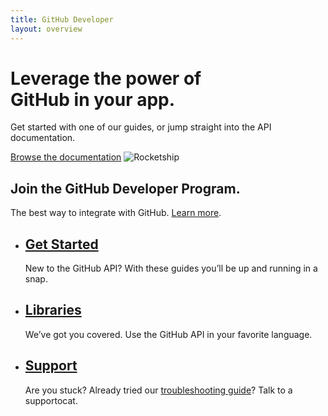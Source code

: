 ```yaml
---
title: GitHub Developer
layout: overview
---
```


<div class="wrapper feature">
  <h1>
    Leverage the power of<br />
    GitHub in your app.
  </h1>
  <p class="intro">Get started with one of our guides, or jump straight into the API documentation.</p>
  <a href="/v3/" class="button">Browse the documentation</a>
  <img src="/shared/images/rocketship.png" class="rocketship" alt="Rocketship" />
</div>

<div class="full-width dev-program-callout">
  <div class="wrapper">
    <h2>Join the GitHub Developer Program.</h2>
    <p>The best way to integrate with GitHub. <a href="/program/">Learn more</a>.</p>
  </div>
</div>

<div class="full-width-divider">
  <ul class="wrapper highlights">
    <li class="highlight-module">
      <a href="/guides/"><span class="mega-octicon octicon-file-text"></span></a>
      <h2><a href="/guides/">Get Started</a></h2>
      <p>New to the GitHub API? With these guides you’ll be up and running in a snap.</p>
    </li>
    <li class="highlight-module">
      <a href="/libraries/"><span class="mega-octicon octicon-code"></span></a>
      <h2><a href="/libraries/">Libraries</a></h2>
      <p>We’ve got you covered. Use the GitHub API in your favorite language.</p>
    </li>
    <li class="highlight-module">
      <a href="http://github.com/contact"><span class="mega-octicon octicon-mail-read"></span></a>
      <h2><a href="http://github.com/contact">Support</a></h2>
      <p>Are you stuck? Already tried our <a href="/v3/troubleshooting/">troubleshooting guide</a>? Talk to a supportocat.</p>
    </li>
  </ul>
</div>
